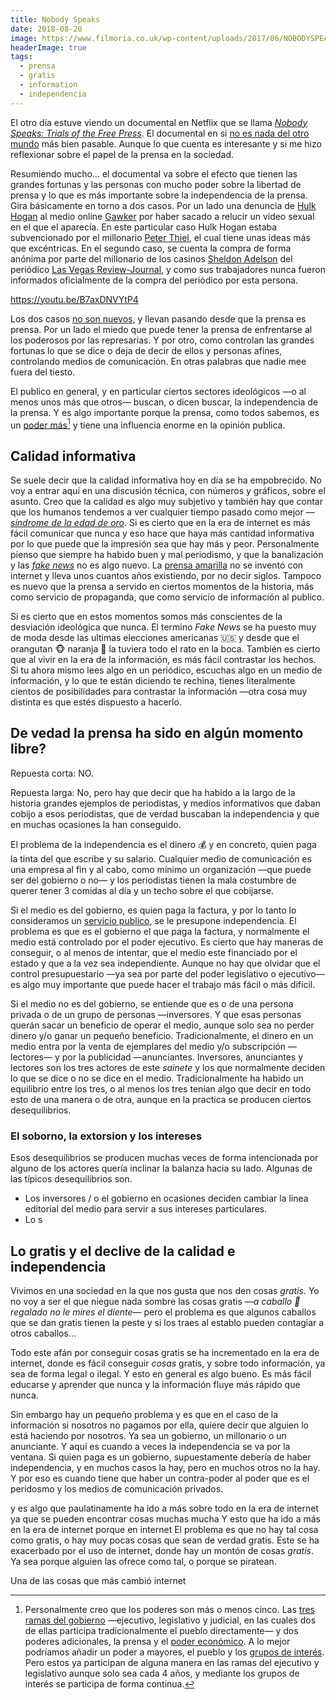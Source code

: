 ```yaml
---
title: Nobody Speaks
date: 2018-08-20
image: https://www.filmoria.co.uk/wp-content/uploads/2017/06/NOBODYSPEAK_UK-e1497605676728-640x300.jpg
headerImage: true
tags: 
  - prensa
  - gratis
  - information
  - independencia
---
```


El otro día estuve viendo un documental en Netflix que se llama [*Nobody Speaks: Trials of the Free Press*](https://en.wikipedia.org/wiki/Nobody_Speak:_Trials_of_the_Free_Press). El documental en si [no es nada del otro mundo](http://www.metacritic.com/movie/nobody-speak-trials-of-the-free-press?ftag=MCD-06-10aaa1c) más bien pasable. Aunque lo que cuenta es interesante y si me hizo reflexionar sobre el papel de la prensa en la sociedad. 

Resumiendo mucho... el documental va sobre el efecto que tienen las grandes fortunas y las personas con mucho poder sobre la libertad de prensa y lo que es más importante sobre la independencia de la prensa. Gira básicamente en torno a dos casos. Por un lado una denuncia de [Hulk Hogan](https://en.wikipedia.org/wiki/Hulk_Hogan) al medio online [Gawker](https://en.wikipedia.org/wiki/Gawker_Media) por haber sacado a relucir un video sexual en el que el aparecía. En este particular caso Hulk Hogan estaba subvencionado por el millonario [Peter Thiel](https://en.wikipedia.org/wiki/Peter_Thiel), el cual tiene unas ideas más que excéntricas. En el segundo caso, se cuenta la compra de forma anónima por parte del millonario de los casinos [Sheldon Adelson](https://en.wikipedia.org/wiki/Sheldon_Adelson) del periódico [Las Vegas Review-Journal](https://en.wikipedia.org/wiki/Las_Vegas_Review-Journal), y como sus trabajadores nunca fueron informados oficialmente de la compra del periódico por esta persona. 

https://youtu.be/B7axDNVYtP4

Los dos casos [no son nuevos](https://en.wikipedia.org/wiki/Citizen_Kane), y llevan pasando desde que la prensa es prensa. Por un lado el miedo que puede tener la prensa de enfrentarse al los poderosos por las represarias. Y por otro, como controlan las grandes fortunas lo que se dice o deja de decir de ellos y personas afines, controlando medios de comunicación. En otras palabras que nadie mee fuera del tiesto.

El publico en general, y en particular ciertos sectores ideológicos —o al menos unos más que otros— buscan, o dicen buscar, la independencia de la prensa. Y es algo importante porque la prensa, como todos sabemos, es un [poder más](https://en.wikipedia.org/wiki/Fourth_Estate)[^1] y tiene una influencia enorme en la opinión publica. 

## Calidad informativa

Se suele decir que la calidad informativa hoy en día se ha empobrecido. No voy a entrar aquí en una discusión técnica, con números y gráficos, sobre el asunto. Creo que la calidad es algo muy subjetivo y también hay que contar que los humanos tendemos a ver cualquier tiempo pasado como mejor —*[síndrome de la edad de oro](https://www.urbandictionary.com/define.php?term=golden%20age%20syndrome)*.  Si es cierto que en la era de internet es más fácil comunicar que nunca y eso hace que haya más cantidad informativa por lo que puede que la impresión sea que hay más y peor. Personalmente pienso que siempre ha habido buen y mal periodismo, y que la banalización y las *[fake news](https://en.wikipedia.org/wiki/Fake_news)* no es algo nuevo. La [prensa amarilla](https://en.wikipedia.org/wiki/Yellow_journalism) no se inventó con internet y lleva unos cuantos años existiendo, por no decir siglos. Tampoco es nuevo que la prensa a servido en ciertos momentos de la historia, más como servicio de propaganda, que como servicio de información al publico. 

Si es cierto que en estos momentos somos más conscientes de la desviación ideológica que nunca. El termino *Fake News* se ha puesto muy de moda desde las ultimas elecciones americanas :us: y desde que el orangutan :monkey_face: naranja :orange: la tuviera todo el rato en la boca. También es cierto que al vivir en la era de la información, es más fácil contrastar los hechos. Si tu ahora mismo lees algo en un periódico, escuchas algo en un medio de información, y lo que te están diciendo te rechina, tienes literalmente cientos de posibilidades para contrastar la información —otra cosa muy distinta es que estés dispuesto a hacerlo. 

## De vedad la prensa ha sido en algún momento libre? 

Repuesta corta: NO. 

Repuesta larga: No, pero hay que decir que ha habido a la largo de la historia grandes ejemplos de periodistas, y medios informativos que daban cobijo a esos periodistas, que de verdad buscaban la independencia y que en muchas ocasiones la han conseguido. 

El problema de la independencia es el dinero :moneybag: y en concreto, quien paga la tinta del que escribe y su salario. Cualquier medio de comunicación es una empresa al fin y al cabo, como mínimo un organización —que puede ser del gobierno o no— y los periodistas tienen la mala costumbre de querer tener 3 comidas al día y un techo sobre el que cobijarse. 

Si el medio es del gobierno, es quien paga la factura, y por lo tanto lo consideramos un [servicio publico](https://en.wikipedia.org/wiki/Public_service), se le presupone independencia. El problema es que es el gobierno el que paga la factura, y normalmente el medio está controlado por el poder ejecutivo. Es cierto que hay maneras de conseguir, o al menos de intentar, que el medio este financiado por el estado y que a la vez sea independiente. Aunque no hay que olvidar que el control presupuestario —ya sea por parte del poder legislativo o ejecutivo— es algo muy importante que puede hacer el trabajo más fácil o más difícil. 

Si el medio no es del gobierno, se entiende que es o de una persona privada o de un grupo de personas —inversores. Y que esas personas querán sacar un beneficio de operar el medio, aunque solo sea no perder dinero y/o ganar un pequeño beneficio. Tradicionalmente, el dinero en un medio entra por la venta de ejemplares del medio y/o subscripción —lectores— y por la publicidad —anunciantes. Inversores, anunciantes y lectores son los tres actores de este *sainete* y los que normalmente deciden lo que se dice o no se dice en el medio. Tradicionalmente ha habido un equilibrio entre los tres, o al menos los tres tenían algo que decir en todo esto de una manera o de otra, aunque en la practica se producen ciertos desequilibrios.  

### El soborno, la extorsion y los intereses

Esos desequilibrios se producen muchas veces de forma intencionada por alguno de los actores quería inclinar la balanza hacia su lado. Algunas de las típicos desequilibrios son. 

* Los inversores / o el gobierno en ocasiones deciden cambiar la linea editorial del medio para servir a sus intereses particulares. 
* Lo s

## Lo gratis y el declive de la calidad e independencia

Vivimos en una sociedad en la que nos gusta que nos den cosas *gratis*. Yo no voy a ser el que niegue nada sombre las cosas gratis —*a caballo :horse:  regalado no le mires el diente*— pero el problema es que algunos caballos que se dan gratis tienen la peste y si los traes al establo pueden contagiar a otros caballos... 

Todo este afán por conseguir cosas gratis se ha incrementado en la era de internet, donde es fácil conseguir *cosas* gratis, y sobre todo información, ya sea de forma legal o ilegal. Y esto en general es algo bueno. Es más fácil educarse y aprender que nunca y la información fluye más rápido que nunca. 

Sin embargo hay un pequeño problema y es que en el caso de la información si nosotros no pagamos por ella, quiere decir que alguien lo está haciendo por nosotros. Ya sea un gobierno, un millonario o un anunciante. Y aquí es cuando a veces la independencia se va por la ventana. Si quien paga es un gobierno, supuestamente debería de haber independencia, y en muchos casos la hay, pero en muchos otros no la hay. Y por eso es cuando tiene que haber un contra-poder al poder que es el peridosmo y los medios de comunicación privados. 



y es algo que paulatinamente ha ido a más sobre todo en la era de internet ya que se pueden encontrar cosas muchas mucha Y esto que ha ido a más en la era de internet porque en internet  El problema es que no hay tal cosa como gratis, o hay muy pocas cosas que sean de verdad gratis. Este se ha exacerbado por el uso de internet, donde hay un montón de cosas *gratis*. Ya sea porque alguien las ofrece como tal, o porque se piratean. 

Una de las cosas que más cambió internet   









[^1]: Personalmente creo que los poderes son más o menos cinco. Las [tres ramas del gobierno](https://en.wikipedia.org/wiki/Separation_of_powers) —ejecutivo, legislativo y judicial, en las cuales dos de ellas participa tradicionalmente el pueblo directamente— y dos poderes adicionales, la prensa y el [poder económico](https://en.wikipedia.org/wiki/Fifth_power). A lo mejor podríamos añadir un poder a mayores, el pueblo y los [grupos de interés](https://en.wikipedia.org/wiki/Advocacy_group). Pero estos ya participan de alguna manera en las ramas del ejecutivo y legislativo aunque solo sea cada 4 años, y mediante los grupos de interés se participa de forma continua. 